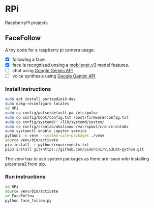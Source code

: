 # RPi
RaspberryPi projects


## FaceFollow

A toy code for a raspberry pi camera usage:

- [x] following a face. 
- [x] face is recognised unsing a [mobilenet_v3](https://www.kaggle.com/models/google/mobilenet-v3/tfLite/large-100-224-feature-vector-metadata) model features. 
- [ ] chat using [Google Gemini API ](https://ai.google.dev/gemini-api/docs/quickstart?lang=python) 
- [ ] voice synthesis using [Google Gemini API](https://ai.google.dev/gemini-api/docs/quickstart?lang=python) 

### Install instructions

```Bash
sudo apt install portaudio19-dev
sudo dpkg-reconfigure locales
cd RPi
sudo cp config/pulse/default.pa /etc/pulse
sudo cp config/boot/config.txt /boot/firmware/config.txt
sudo cp config/systemd/* /lib/systemd/system/
sudo cp config/crontab/akalinow /var/spool/cron/crontabs
sudo systemctl enable jupyter.service
python3 -m venv --system-site-packages ./venv
source venv/bin/activate
pip install -r python/requirements.txt
pip3 install git+https://github.com/pimoroni/VL53L0X-python.git
```

The venv has to use system packages as there are issue witn installing picamera2 from pip.

### Run instructions
```Bash
cd RPi
source venv/bin/activate
cd FaceFollow
python face_follow.py
```
